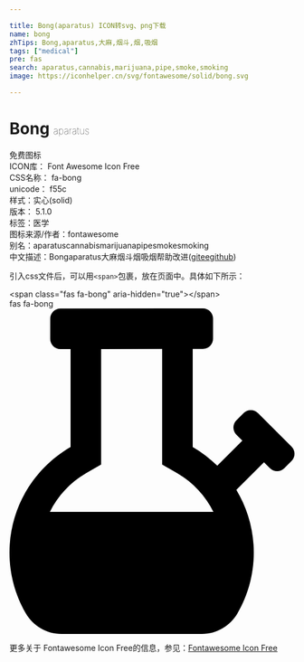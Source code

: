 ```yaml
---

title: Bong(aparatus) ICON转svg、png下载
name: bong
zhTips: Bong,aparatus,大麻,烟斗,烟,吸烟
tags: ["medical"]
pre: fas
search: aparatus,cannabis,marijuana,pipe,smoke,smoking
image: https://iconhelper.cn/svg/fontawesome/solid/bong.svg

---
```


# Bong  <small style="font-size: 60%;font-weight: 100">aparatus</small>


<div class="detail-page">
<p>
<span><span class="badge-success badge">免费图标</span> </span>
<br/>
<span>
ICON库：
<span class="badge-secondary badge">Font Awesome Icon Free</span> 
</span>
<br/>
<span>
CSS名称：
<span class="badge-secondary badge">fa-bong</span> 
</span>
<br/>
<span>
unicode：
<span class="badge-secondary badge">f55c</span> 
<copy-btn content='f55c' btn-title=""></copy-btn>
<copy-btn :content='String.fromCodePoint(parseInt("f55c", 16))' btn-title="复制U"></copy-btn>
</span><br/><span>样式：<span class="badge-light badge">实心(solid)</span></span>
<br/>
<span>
版本：
<span class="badge-secondary badge">5.1.0</span> 
</span><br/><span>标签：<span class="badge-light badge"><router-link to="/tags/medical.html">医学</router-link></span></span>
<br/>
<span>图标来源/作者：<span class="badge-light badge">fontawesome</span></span> 
<br/>
<span>别名：<span class="badge-light badge">aparatus</span><span class="badge-light badge">cannabis</span><span class="badge-light badge">marijuana</span><span class="badge-light badge">pipe</span><span class="badge-light badge">smoke</span><span class="badge-light badge">smoking</span></span><br/><span class="zh-detail">中文描述：<span class="badge-primary badge">Bong</span><span class="badge-primary badge">aparatus</span><span class="badge-primary badge">大麻</span><span class="badge-primary badge">烟斗</span><span class="badge-primary badge">烟</span><span class="badge-primary badge">吸烟</span><span class="help-link"><span>帮助改进</span>(<a href="https://gitee.com/liuwave/icon-helper/edit/master/json/fontawesome/solid/bong.json" target="_blank" rel="noopener noreferrer">gitee</a><a href="https://github.com/liuwave/icon-helper/edit/master/json/fontawesome/solid/bong.json" target="_blank" rel="noopener noreferrer">github</a></span>)</span><br/>
</p>
</div>
<div class="alert alert-dark">
  <i class="fas fa-bong fa-xs"></i>
  <i class="fas fa-bong fa-sm"></i>
  <i class="fas fa-bong fa-lg"></i>
  <i class="fas fa-bong fa-2x"></i>
  <i class="fas fa-bong fa-3x"></i>
  <i class="fas fa-bong fa-5x"></i>
  <i class="fas fa-bong fa-7x"></i>
</div>
<div>
  <p>引入css文件后，可以用<code>&lt;span&gt;</code>包裹，放在页面中。具体如下所示：    
  </p>
  <div class="alert alert-primary" style="font-size: 14px">
    &lt;span class="fas fa-bong" aria-hidden="true"&gt;&lt;/span&gt;
    <copy-btn content='<span class="fas fa-bong" aria-hidden="true"></span>'></copy-btn>
  </div>
  <div class="alert alert-secondary">
    <i class="fas fa-bong"
    style="font-size: 24px"
    aria-hidden="true"></i> fas fa-bong
    <copy-btn content="fas fa-bong" btn-title="复制图标名称"></copy-btn>
  </div>
</div>
<div id="svg" class="svg-wrap">
<svg xmlns="http://www.w3.org/2000/svg" viewBox="0 0 448 512"><path d="M302.5 512c23.18 0 44.43-12.58 56-32.66C374.69 451.26 384 418.75 384 384c0-36.12-10.08-69.81-27.44-98.62L400 241.94l9.38 9.38c6.25 6.25 16.38 6.25 22.63 0l11.3-11.32c6.25-6.25 6.25-16.38 0-22.63l-52.69-52.69c-6.25-6.25-16.38-6.25-22.63 0l-11.31 11.31c-6.25 6.25-6.25 16.38 0 22.63l9.38 9.38-39.41 39.41c-11.56-11.37-24.53-21.33-38.65-29.51V63.74l15.97-.02c8.82-.01 15.97-7.16 15.98-15.98l.04-31.72C320 7.17 312.82-.01 303.97 0L80.03.26c-8.82.01-15.97 7.16-15.98 15.98l-.04 31.73c-.01 8.85 7.17 16.02 16.02 16.01L96 63.96v153.93C38.67 251.1 0 312.97 0 384c0 34.75 9.31 67.27 25.5 95.34C37.08 499.42 58.33 512 81.5 512h221zM120.06 259.43L144 245.56V63.91l96-.11v181.76l23.94 13.87c24.81 14.37 44.12 35.73 56.56 60.57h-257c12.45-24.84 31.75-46.2 56.56-60.57z"/></svg>
</div>
<detail full-name='fa-bong'></detail>

<Vssue title="关于“Bong”的评论" />
    
<div><p>更多关于  Fontawesome Icon Free的信息，参见：<a target="_blank" href="https://iconhelper.cn/fontawesome.html">Fontawesome Icon Free</a>
</p></div>
